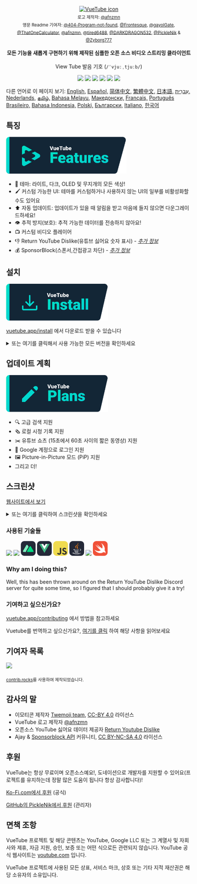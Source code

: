 <p align="center">
  <a href="https://vuetube.app/">
    <img src="https://cdn.discordapp.com/attachments/751596360108605500/980418672331988992/VueTube_Dark.svg" alt="VueTube icon" width="500"/>
  </a>
  </br>
  <sub>로고 제작자: <a href="https://github.com/afnzmn">@afnzmn</a></sub> </br>
  <sub>영문 Readme 기여자: <a href="https://github.com/404-Program-not-found">@404-Program-not-found</a>, <a href="https://github.com/Frontesque">@Frontesque</a>, <a href="https://github.com/gayolGate">@gayolGate</a>, <a href="https://github.com/ThatOneCalculator">@ThatOneCalculator</a>, <a href="https://github.com/afnzmn">@afnzmn</a>, <a href="https://github.com/tired6488">@tired6488</a>, <a href="https://github.com/DARKDRAGON532">@DARKDRAGON532</a>, <a href="https://github.com/PickleNik">@PickleNik</a> & <a href="https://github.com/Zyborg777">@Zyborg777</a></sub>
  </br>
  </br>
<strong>모든 기능을 새롭게 구현하기 위해 제작된 심플한 오픈 소스 비디오 스트리밍 클라이언트</strong>
</br>
</br>
View Tube 발음 기호 (<code>/ˈvjuːˌtjuːb/</code>)
</p>

<p align="center">
  <a href="https://github.com/VueTubeApp/VueTube/blob/main/LICENSE" alt="License"><img src="https://img.shields.io/github/license/VueTubeApp/VueTube"></img></a>
  <a href="https://github.com/VueTubeApp/VueTube/actions/workflows/ci.yml" alt="CI"><img src="https://github.com/VueTubeApp/VueTube/actions/workflows/ci.yml/badge.svg"></img></a>
  <a href="https://reddit.com/r/vuetube" alt="Reddit"><img src="https://img.shields.io/reddit/subreddit-subscribers/vuetube?label=r%2FVuetube&logo=reddit&logoColor=white"></img></a>
  <a href="https://t.me/VueTube" alt="Telegram"><img src="https://img.shields.io/endpoint?label=VueTube&url=https%3A%2F%2Ftelegram-badge-4mbpu8e0fit4.runkit.sh%2F%3Furl%3Dhttps%3A%2F%2Ft.me%2FVuetube"></img></a>
  <a href="https://discord.gg/7P8KJrdd5W" alt="Discord"><img src="https://img.shields.io/discord/946587366242533377?label=Discord&style=flat&logo=discord&logoColor=white"></img></a>
  <a href="https://twitter.com/VueTubeApp" alt="Twitter"><img src="https://img.shields.io/twitter/follow/VueTubeApp?label=Follow&style=flat&logo=twitter"></img></a>
</p>

다른 언어로 이 페이지 보기: [English,](readme.md) [Español,](readme.es.md) [简体中文,](readme.zh-hans.md) [繁體中文,](readme.zh-hant.md) [日本語,](readme.ja.md) [עִברִית,](readme.he.md) [Nederlands,](readme.nl.md) [தமிழ்,](readme.ta.md) [Bahasa Melayu,](readme.ms.md) [Македонски,](readme.mk.md) [Français,](readme.fr.md) [Português Brasileiro,](readme.pt-br.md) [Bahasa Indonesia,](readme.id.md) [Polski,](readme.pl.md) [Български,](readme.bg.md) [Italiano,](readme.it.md) [한국어](readme.kr.md)

## 특징

<img src="./resources/Features.svg" alt="VueTube icon" height="100"/>

- 🎨 테마: 라이트, 다크, OLED 및 무지개의 모든 색상!
- 🖌️ 커스텀 가능한 UI: 테마를 커스텀하거나 사용하지 않는 UI의 일부를 비활성화할 수도 있어요
- ⬆️ 자동 업데이트: 업데이트가 있을 때 알림을 받고 마음에 들지 않으면 다운그레이드하세요!
- 👁️ 추적 방지(보호): 추적 가능한 데이터를 전송하지 않아요!
- 📺 커스텀 비디오 플레이어
- 👎 Return YouTube Dislike(유튜브 싫어요 숫자 표시) - [_추가 정보_](https://returnyoutubedislike.com)
- 💰 SponsorBlock(스폰서,간접광고 차단) - [_추가 정보_](https://sponsor.ajay.app)

## 설치

<img src="./resources/Install.svg" alt="VueTube icon" height="100"/>

[vuetube.app/install](https://www.vuetube.app/install) 에서 다운로드 받을 수 있습니다

<details>
  <summary>또는 여기를 클릭해서 사용 가능한 모든 버전을 확인하세요 </summary>
<br />

### 안드로이드

| <a href=https://nightly.link/VueTubeApp/VueTube/workflows/ci/main/android.zip><img id="im" width="200" src=./resources/getunstable.png></a> | <a href=https://github.com/VueTubeApp/VueTube/releases/download/0.3/VueTube-Canary-June-22-2022.apk><img id="im" width="200" src=./resources/getcanary.png></a> | <a href=https://vuetube.app/install><img id="im" width="200" src=./resources/getstable.png></a> |
| ------------------------------------------------------------------------------------------------------------------------------------------- | --------------------------------------------------------------------------------------------------------------------------------------------------------------- | ----------------------------------------------------------------------------------------------- |
| 상당히 불안정 합니다, 하지만 더 많은 기능을 먼저 사용할 수 있습니다                                                                                                 | unstable(불안정) 버전보다 버그가 적습니다, 하지만 stable(안정) 버전보다 많은 기능을 사용할 수 있습니다                                                                                                     | 아직 사용할 수 없습니다                                              |

### iOS

| <a href=https://nightly.link/VueTubeApp/VueTube/workflows/ci/main/iOS.zip><img id="im" width="200" src=./resources/getunstable.png></a> | <a href=https://cdn.discordapp.com/attachments/949908267855921163/972164558930198528/VueTube-Canary-May-6-2022.ipa><img id="im" width="200" src=./resources/getcanary.png></a> | <a href=https://vuetube.app/install><img id="im" width="200" src=./resources/getstable.png></a> |
| --------------------------------------------------------------------------------------------------------------------------------------- | ------------------------------------------------------------------------------------------------------------------------------------------------------------------------------ | ----------------------------------------------------------------------------------------------- |
| 상당히 불안정 합니다, 하지만 더 많은 기능을 먼저 사용할 수 있습니다                                                                                                 | unstable(불안정) 버전보다 버그가 적습니다, 하지만 stable(안정) 버전보다 많은 기능을 사용할 수 있습니다                                                                                                     | 아직 사용할 수 없습니다                                              |

</details>

## 업데이트 계획

<img src="./resources/Plans.svg" alt="VueTube icon" height="100"/>

- 🔍 고급 검색 지원
- 🗞️ 로컬 시청 기록 지원
- ✂️ 유튜브 쇼츠 (15초에서 60초 사이의 짧은 동영상) 지원
- 🧑 Google 계정으로 로그인 지원
- 🖼️ Picture-in-Picture 모드 (PiP) 지원
- 그리고 더!

## 스크린샷

[웹사이트에서 보기](https://www.vuetube.app/info/screenshots)

<details>
  <summary> 또는 여기를 클릭하여 스크린샷을 확인하세요 </summary>
<br />
  
<img src="https://vuetube.app/wtch.png" width="400">
<img src="https://vuetube.app/stng.png" width="400">
<img src="https://vuetube.app/srch.png" width="400">
     
</details>

### 사용된 기술들

<a href="https://capacitorjs.com/solution/vue"><img src="https://cdn.discordapp.com/attachments/953538236716814356/955694368742834176/Capacitator-Dark.svg" height=40/></a> <a href="https://vuetifyjs.com/"><img src="https://cdn.discordapp.com/attachments/810799100940255260/973719873467342908/Vuetify-Dark.svg" height=40/></a> <a href="https://nuxtjs.org/"><img src="https://github.com/tandpfun/skill-icons/raw/main/icons/NuxtJS-Dark.svg" height=40/></a> <a href="https://vuejs.org/"><img src="https://github.com/tandpfun/skill-icons/raw/main/icons/VueJS-Dark.svg" height=40/></a> <a href="https://javascript.com/"><img src="https://github.com/tandpfun/skill-icons/raw/main/icons/JavaScript.svg" height=40/></a> <a href="https://java.com/"><img src="https://github.com/tandpfun/skill-icons/raw/main/icons/Java-Dark.svg" height=40/></a> <a href="https://gradle.com/"><img src="https://cdn.discordapp.com/attachments/810799100940255260/955691550560636958/Gradle.svg" height=40/></a> <a href="https://developer.apple.com/swift/"><img src="https://github.com/tandpfun/skill-icons/raw/main/icons/Swift.svg" height=40/></a>

### Why am I doing this?

Well, this has been thrown around on the Return YouTube Dislike Discord server for quite some time, so I figured that I should probably give it a try!

### 기여하고 싶으신가요?

[vuetube.app/contributing](https://www.vuetube.app/contributing) 에서 방법을 참고하세요

Vuetube를 번역하고 싶으신가요?, [여기를 클릭](/NUXT/plugins/languages) 하여 해당 사항을 읽어보세요

## 기여자 목록

<a href="https://github.com/VueTubeApp/VueTube/graphs/contributors">
  <img src="https://contrib.rocks/image?repo=VueTubeApp/VueTube" />
</a>

<sub>[contrib.rocks](https://contrib.rocks)를 사용하여 제작되었습니다. </sub>

## 감사의 말

- 이모티콘 제작자 [Twemoji team](https://twemoji.twitter.com/), [CC-BY 4.0](https://creativecommons.org/licenses/by/4.0/) 라이선스
- VueTube 로고 제작자 [@afnzmn](https://github.com/afnzmn)
- 오픈소스 YouTube 싫어요 데이터 제공자 [Return Youtube Dislike](https://returnyoutubedislike.com)
- Ajay & [Sponsorblock API](https://sponsor.ajay.app) 커뮤니티, [CC BY-NC-SA 4.0](https://creativecommons.org/licenses/by-nc-sa/4.0/) 라이선스

## 후원

VueTube는 항상 무료이며 오픈소스예요!, 도네이션으로 개발자를 지원할 수 있어요(프로젝트를 유지하는데 정말 많은 도움이 됩니다 항상 감사합니다)!

[Ko-Fi.com에서 후원](https://ko-fi.com/vuetube) (공식)

[GitHub의 PickleNik에서 후원](https://github.com/sponsors/PickleNik) (관리자)

## 면책 조항

VueTube 프로젝트 및 해당 콘텐츠는 YouTube, Google LLC 또는 그 계열사 및 자회사와 제휴, 자금 지원, 승인, 보증 또는 어떤 식으로든 관련되지 않습니다. YouTube 공식 웹사이트는 [youtube.com](https://www.youtube.com) 입니다.

VueTube 프로젝트에 사용된 모든 상표, 서비스 마크, 상호 또는 기타 지적 재산권은 해당 소유자의 소유입니다.
